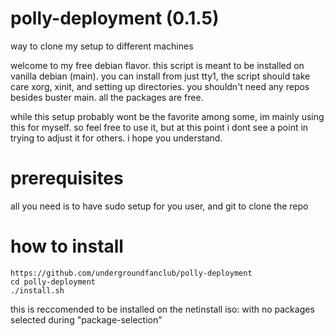 # polly-deployment (0.1.5)
way to clone my setup to different machines

welcome to my free debian flavor.
this script is meant to be installed on vanilla debian (main).
you can install from just tty1, the script should take care xorg, xinit, and setting up directories.
you shouldn't need any repos besides buster main.
all the packages are free.

while this setup probably wont be the favorite among some, im mainly using this for myself.
so feel free to use it, but at this point i dont see a point in trying to adjust it for others.
i hope you understand.

# prerequisites
all you need is to have sudo setup for you user, and git to clone the repo

# how to install
```
https://github.com/undergroundfanclub/polly-deployment
cd polly-deployment
./install.sh
```
this is reccomended to be installed on the netinstall iso: with no packages selected during "package-selection"
